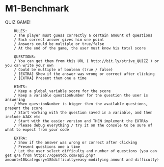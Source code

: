 # M1-Benchmark
QUIZ GAME!

        RULES:
        / The player must guess correctly a certain amount of questions
        / Each correct answer gives him one point
        / Answers could be multiple or true/false
        / At the end of the game, the user must know his total score

        QUESTIONS:
        / You can get them from this URL ( http://bit.ly/strive_QUIZZ ) or you can write your own
        / Could be multiple of boolean (true / false)
        / [EXTRA] Show if the answer was wrong or correct after clicking
        / [EXTRA] Present them one a time

        HINTS:
        / Keep a global variable score for the score
        / Keep a variable questionNumber for the question the user is answering
        / When questionNumber is bigger then the available questions, present the score
        / Start working with the question saved in a variable, and then include AJAX etc
        / Start with the easier version and THEN implement the EXTRAs
        / Please debug everything / try it on the console to be sure of what to expect from your code

        EXTRA:
        / Show if the answer was wrong or correct after clicking
        / Present questions one a time
        / Let the user select difficulty and number of questions (you can get q/a from https://opentdb.com/api.php?amount=10&category=18&difficulty=easy modifying amount and difficulty)
